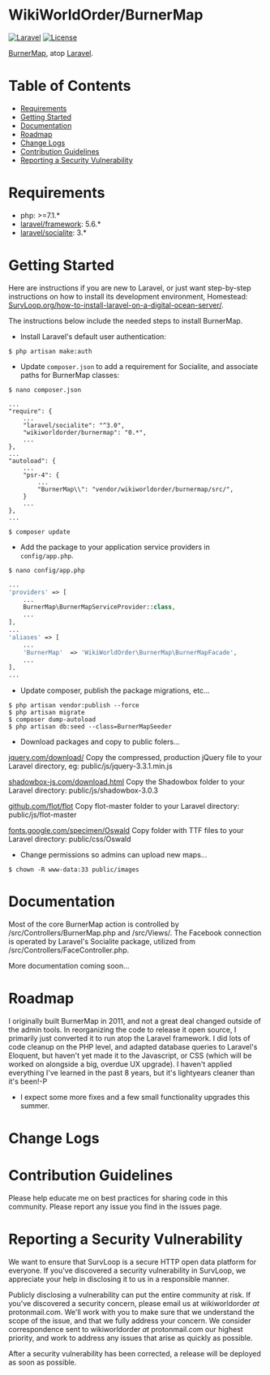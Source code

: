 
# WikiWorldOrder/BurnerMap

[![Laravel](https://img.shields.io/badge/Laravel-5.6-orange.svg?style=flat-square)](http://laravel.com)
[![License](http://img.shields.io/badge/license-MIT-brightgreen.svg?style=flat-square)](https://tldrlegal.com/license/mit-license)

<a href="https://github.com/wikiworldorder/burnermap" target="_blank">BurnerMap</a>, atop 
<a href="https://laravel.com/" target="_blank">Laravel</a>. 

# Table of Contents
* [Requirements](#requirements)
* [Getting Started](#getting-started)
* [Documentation](#documentation)
* [Roadmap](#roadmap)
* [Change Logs](#change-logs)
* [Contribution Guidelines](#contribution-guidelines)
* [Reporting a Security Vulnerability](#security-help)


# <a name="requirements"></a>Requirements

* php: >=7.1.*
* <a href="https://packagist.org/packages/laravel/framework" target="_blank">laravel/framework</a>: 5.6.*
* <a href="https://packagist.org/packages/laravel/socialite" target="_blank">laravel/socialite</a>: 3.*

# <a name="getting-started"></a>Getting Started

Here are instructions if you are new to Laravel, or just want step-by-step instructions on how to install its 
development environment, Homestead: 
<a href="https://survloop.org/how-to-install-laravel-on-a-digital-ocean-server" 
    target="_blank">SurvLoop.org/how-to-install-laravel-on-a-digital-ocean-server/</a>.

The instructions below include the needed steps to install BurnerMap.

* Install Laravel's default user authentication:

```
$ php artisan make:auth
```

* Update `composer.json` to add a requirement for Socialite, and associate paths for BurnerMap classes:

```
$ nano composer.json
```

```
...
"require": {
	...
    "laravel/socialite": "^3.0",
    "wikiworldorder/burnermap": "0.*",
	...
},
...
"autoload": {
	...
	"psr-4": {
		...
		"BurnerMap\\": "vendor/wikiworldorder/burnermap/src/",
	}
	...
},
...
```

```
$ composer update
```

* Add the package to your application service providers in `config/app.php`.

```
$ nano config/app.php
```

```php
...
'providers' => [
	...
	BurnerMap\BurnerMapServiceProvider::class,
	...
],
...
'aliases' => [
	...
	'BurnerMap'	 => 'WikiWorldOrder\BurnerMap\BurnerMapFacade',
	...
],
...
```

* Update composer, publish the package migrations, etc...

```
$ php artisan vendor:publish --force
$ php artisan migrate
$ composer dump-autoload
$ php artisan db:seed --class=BurnerMapSeeder
```

* Download packages and copy to public folers...

<a href="https://jquery.com/download/" target="_blank">jquery.com/download/</a>
Copy the compressed, production jQuery file to your Laravel directory, eg: public/js/jquery-3.3.1.min.js

<a href="www.shadowbox-js.com/download.html" target="_blank">shadowbox-js.com/download.html</a>
Copy the Shadowbox folder to your Laravel directory: public/js/shadowbox-3.0.3

<a href="https://github.com/flot/flot" target="_blank">github.com/flot/flot</a>
Copy flot-master folder to your Laravel directory: public/js/flot-master

<a href="https://fonts.google.com/specimen/Oswald" target="_blank">fonts.google.com/specimen/Oswald</a>
Copy folder with TTF files to your Laravel directory: public/css/Oswald

* Change permissions so admins can upload new maps...

```
$ chown -R www-data:33 public/images
```

# <a name="documentation"></a>Documentation

Most of the core BurnerMap action is controlled by /src/Controllers/BurnerMap.php and /src/Views/.
The Facebook connection is operated by Laravel's Socialite package, utilized from /src/Controllers/FaceController.php.

More documentation coming soon...

# <a name="roadmap"></a>Roadmap

I originally built BurnerMap in 2011, and not a great deal changed outside of the admin tools.
In reorganizing the code to release it open source, I primarily just converted it to run atop the Laravel framework.
I did lots of code cleanup on the PHP level, and adapted database queries to Laravel's Eloquent, 
but haven't yet made it to the Javascript, or CSS (which will be worked on alongside a big, overdue UX upgrade). 
I haven't applied everything I've learned in the past 8 years, but it's lightyears cleaner than it's been!-P

* I expect some more fixes and a few small functionality upgrades this summer.

# <a name="change-logs"></a>Change Logs


# <a name="contribution-guidelines"></a>Contribution Guidelines

Please help educate me on best practices for sharing code in this community.
Please report any issue you find in the issues page.

# <a name="security-help"></a>Reporting a Security Vulnerability

We want to ensure that SurvLoop is a secure HTTP open data platform for everyone. 
If you've discovered a security vulnerability in SurvLoop, 
we appreciate your help in disclosing it to us in a responsible manner.

Publicly disclosing a vulnerability can put the entire community at risk. 
If you've discovered a security concern, please email us at wikiworldorder *at* protonmail.com. 
We'll work with you to make sure that we understand the scope of the issue, and that we fully address your concern. 
We consider correspondence sent to wikiworldorder *at* protonmail.com our highest priority, 
and work to address any issues that arise as quickly as possible.

After a security vulnerability has been corrected, a release will be deployed as soon as possible.
